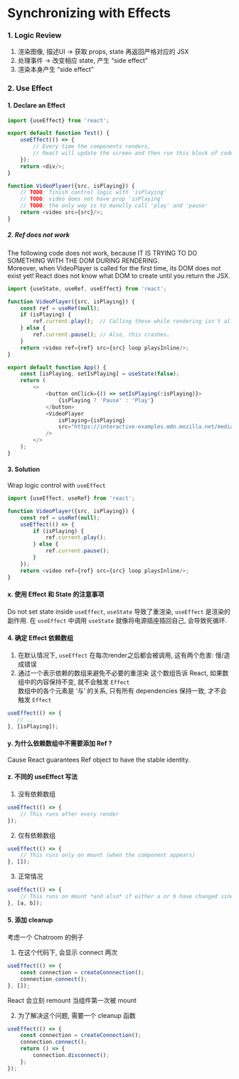 # Synchronizing with Effects

### 1. Logic Review

1. 渲染图像, 描述UI -> 获取 props, state 再返回严格对应的 JSX
2. 处理事件 -> 改变相应 state, 产生 “side effect”
3. 渲染本身产生 “side effect”

### 2. Use Effect

#### 1. Declare an Effect

```js
import {useEffect} from 'react';

export default function Test() {
    useEffect(() => {
        // Every time the components renders, 
        // React will update the screen and then run this block of codes
    });
    return <div/>;
}

function VideoPlyaer({src, isPlaying}) {
    // TODO: finish control logic with 'isPlaying'
    // TODO: video does not have prop 'isPlaying'
    // TODO: the only way is to manully call 'play' and 'pause'
    return <video src={src}/>;
}
```

##### 2. Ref does not work

The following code does not work, because IT IS TRYING TO DO SOMETHING WITH THE DOM DURING RENDERING.\
Moreover, when VideoPlayer is called for the first time, its DOM does not exist yet! React does not know what DOM to
create until you return the JSX.

```js
import {useState, useRef, useEffect} from 'react';

function VideoPlayer({src, isPlaying}) {
    const ref = useRef(null);
    if (isPlaying) {
        ref.current.play();  // Calling these while rendering isn't allowed.
    } else {
        ref.current.pause(); // Also, this crashes.
    }
    return <video ref={ref} src={src} loop playsInline/>;
}

export default function App() {
    const [isPlaying, setIsPlaying] = useState(false);
    return (
        <>
            <button onClick={() => setIsPlaying(!isPlaying)}>
                {isPlaying ? 'Pause' : 'Play'}
            </button>
            <VideoPlayer
                isPlaying={isPlaying}
                src="https://interactive-examples.mdn.mozilla.net/media/cc0-videos/flower.mp4"
            />
        </>
    );
}
```

#### 3. Solution

Wrap logic control with `useEffect`

```js
import {useEffect, useRef} from 'react';

function VideoPlayer({src, isPlaying}) {
    const ref = useRef(null);
    useEffect(() => {
        if (isPlaying) {
            ref.current.play();
        } else {
            ref.current.pause();
        }
    });
    return <video ref={ref} src={src} loop playsInline/>;
}
```

#### x. 使用 Effect 和 State 的注意事项

Do not set state inside `useEffect`, `useState` 导致了重渲染, `useEffect` 是渲染的副作用. 在 `useEffect`
中调用 `useState` 就像将电源插座插回自己, 会导致死循环.

#### 4. 确定 Effect 依赖数组

1. 在默认情况下, `useEffect` 在每次render之后都会被调用, 这有两个危害: 慢/造成错误
2. 通过一个表示依赖的数组来避免不必要的重渲染
这个数组告诉 React, 如果数组中的内容保持不变, 就不会触发 `Effect`\
数组中的各个元素是 ‘与’ 的关系, 只有所有 dependencies 保持一致, 才不会触发 `Effect`
```js
useEffect(() => {
   // ...
}, [isPlaying]);
```
#### y. 为什么依赖数组中不需要添加 Ref ?

Cause React guarantees Ref object to have the stable identity.

#### z. 不同的 useEffect 写法

1. 没有依赖数组
```js
useEffect(() => {
    // This runs after every render
});
```
2. 仅有依赖数组
```js
useEffect(() => {
    // This runs only on mount (when the component appears)
}, []);
```
3. 正常情况
```js
useEffect(() => {
    // This runs on mount *and also* if either a or b have changed since the last render
}, [a, b]);
```

#### 5. 添加 cleanup

考虑一个 Chatroom 的例子

1. 在这个代码下, 会显示 connect 两次
```js
useEffect(() => {
    const connection = createConnnection();
    connection.connect();
}, []);
```
React 会立刻 remount 当组件第一次被 mount

2. 为了解决这个问题, 需要一个 cleanup 函数
```js
useEffect(() => {
    const connection = createConnection();
    connection.connect();
    return () => {
        connection.disconnect();
    };
});
```



